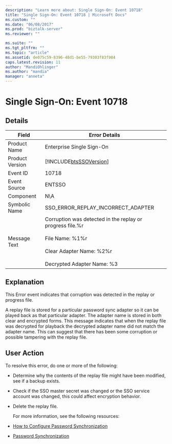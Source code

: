 ```yaml
---
description: "Learn more about: Single Sign-On: Event 10718"
title: "Single Sign-On: Event 10718 | Microsoft Docs"
ms.custom: ""
ms.date: "06/08/2017"
ms.prod: "biztalk-server"
ms.reviewer: ""

ms.suite: ""
ms.tgt_pltfrm: ""
ms.topic: "article"
ms.assetid: de075c59-8396-48d1-be55-79303f83f984
caps.latest.revision: 11
author: "MandiOhlinger"
ms.author: "mandia"
manager: "anneta"
---
```

# Single Sign-On: Event 10718
## Details  

| Field | Error Details |
|-----------------|-------------------------------------------------------------------------------------------------------------------------------------------------------------------|
|  Product Name   |                                                                     Enterprise Single Sign-On                                                                     |
| Product Version |                                                    [!INCLUDE[btsSSOVersion](../includes/btsssoversion-md.md)]                                                     |
|    Event ID     |                                                                               10718                                                                               |
|  Event Source   |                                                                              ENTSSO                                                                               |
|    Component    |                                                                                N\A                                                                                |
|  Symbolic Name  |                                                                SSO_ERROR_REPLAY_INCORRECT_ADAPTER                                                                 |
|  Message Text   | Corruption was detected in the replay or progress file.%r<br /><br /> File Name: %1%r<br /><br /> Clear Adapter Name: %2%r<br /><br /> Decrypted Adapter Name: %3 |

## Explanation  
 This Error event indicates that corruption was detected in the replay or progress file.  

 A replay file is stored for a particular password sync adapter so it can be played back as that particular adapter. The adapter name is stored in both clear and encrypted forms. This message indicates that when the replay file was decrypted for playback the decrypted adapter name did not match the adapter name. This can suggest that there has been some corruption or possible tampering with the replay file.  

## User Action  
 To resolve this error, do one or more of the following:  

- Determine why the contents of the replay file might have been modified, see if a backup exists.  

- Check if the SSO master secret was changed or the SSO service account was changed, this could affect encryption behavior.  

- Delete the replay file.  

  For more information, see the following resources:  

- [How to Configure Password Synchronization](../core/how-to-configure-password-synchronization.md)  

- [Password Synchronization](../core/password-synchronization2.md)
